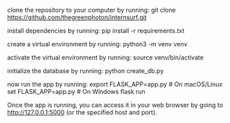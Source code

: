 clone the repository to your computer by running:
git clone https://github.com/thegreenphoton/internsurf.git

install dependencies by running: pip install -r requirements.txt

create a virtual environment by running: python3 -m venv venv

activate the virtual environment by running: source venv/bin/activate

initialize the database by running: python create_db.py

now run the app by running:
  export FLASK_APP=app.py   # On macOS/Linux
  set FLASK_APP=app.py      # On Windows
  flask run

Once the app is running, you can access it in your web browser by going to http://127.0.0.1:5000 (or the specified host and port).




